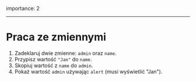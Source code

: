 importance: 2

---

# Praca ze zmiennymi

1. Zadeklaruj dwie zmienne: `admin` oraz `name`.
2. Przypisz wartość `"Jan"` do `name`.
3. Skopiuj wartość z `name` do `admin`.
4. Pokaż wartość `admin` używając `alert` (musi wyświetlić "Jan").
